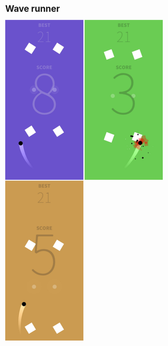 # Wave runner

<div align="left">
  <img src="Screenshots/1.jpg" alt="SaveSystem" width="250">
  <img src="Screenshots/2.jpg" alt="SaveSystem" width="250">
  <img src="Screenshots/3.jpg" alt="SaveSystem" width="250">
</div>